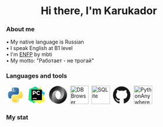 <div id="header" align="center">
    <h1>Hi there, I'm  Karukador </h1>
</div>

### About me
• My native language is Russian  
• I speak English at B1 level  
• I'm [ENFP](https://www.16personalities.com/ru/lichnost-enfp) by mbti  
• My motto: "Работает - не трогай"

### Languages and tools

<img src="https://github.com/devicons/devicon/blob/master/icons/python/python-original.svg" title="python" width="50" height="50"/>&nbsp;
<img src="https://github.com/devicons/devicon/blob/master/icons/pycharm/pycharm-original.svg" title="PyCharm" width="50" height="50"/>&nbsp;
<img src="https://github.com/devicons/devicon/blob/master/icons/json/json-original.svg" title="json" width="50" height="50"/>&nbsp;
<img src="https://avatars.githubusercontent.com/u/7454271?s=200&v=4" title="DB Browser" width="50" height="50"/>&nbsp;
<img src="https://camo.githubusercontent.com/64c0ae22bfc2b5db9ddb300280afe1f8672edcf457b494d17dc06fd63a5c0665/68747470733a2f2f63646e2e6a7364656c6976722e6e65742f67682f64657669636f6e732f64657669636f6e2f69636f6e732f73716c6974652f73716c6974652d6f726967696e616c2e737667" title="SQLite" width="50" height="50"/>&nbsp;
<img src="https://github.com/devicons/devicon/blob/master/icons/github/github-original.svg" title="GitHub" width="50" height="50"/>&nbsp;
<img src="https://avatars.githubusercontent.com/u/181511?s=200&v=4" title="PythonAnywhere" width="50" height="50"/>&nbsp;
### My stat

<div id="stat" align="center">
    <img src="https://github-profile-summary-cards.vercel.app/api/cards/profile-details?username=karukador&theme=github_dark" alt=""/>
    <img src="https://github-profile-summary-cards.vercel.app/api/cards/most-commit-language?username=karukador&theme=github_dark" alt=""/>
     <img src="https://github-readme-stats.vercel.app/api?username=karukador&show_icons=true&theme=radical" alt=""/>
</div>





